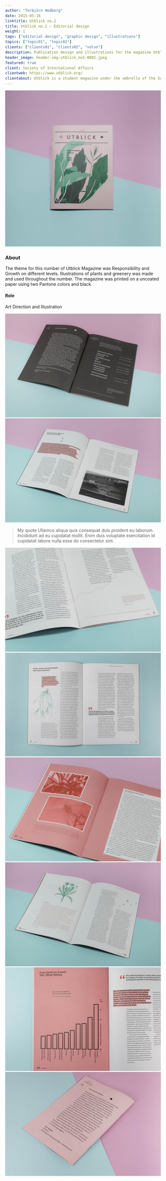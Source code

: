```yaml
---
author: "Torbjörn Hedberg"
date: 2015-05-16
linktitle: Utblick no.2
title: Utblick no.2 — Editorial design
weight: 1
tags: ["editorial design", "graphic design", "illustrations"]
topics: ["topic01", "topic02"]
clients: ["clients01", "clients02", "volvo"]
description: Publication design and illustrations for the magazine Utblick, published by Society of International Affairs in Gothenburg.
header_image: header-img-utblick_no2-0002.jpeg
featured: true
client: Society of International Affairs
clientweb: https://www.utblick.org/
clientabout: Utblick is a student magazine under the umbrella of the Society of International Affairs in Gothenburg (Utrikespolitiska Föreningen), but we write for everyone, in and beyond Gothenburg, who are interested in international politics. The society is party politically and religiously unaffiliated and the main goal is to question and debate. We are however not afraid of taking a political stance in relation to human rights as has been declared by the UN declaration of human rights, as well as specifically the rights of women, LGBT, and BIPOC to be respected.
---
```

![Header example](header-img-utblick_no2-0002.jpeg "Description of heroimage")
### About
The theme for this number of Utblick Magazine was Responsibility and Growth on different levels. Illustrations of plants and greenery was made and used throughout the number. 
The magazine was printed on a uncoated paper using two Pantone colors and black. 
#### Role
Art Direction and Illustration

![Example image](utblick_no2-0005.jpeg "Title here")
![Example image](utblick_no2-0006.jpeg)
> My quote Ullamco aliqua quis consequat duis proident eu laborum. Incididunt ad eu cupidatat mollit. Enim duis voluptate exercitation id cupidatat labore nulla esse do consectetur sint.

![Example image](utblick_no2-0008.jpeg)
![Example image](utblick_no2-0009.jpeg)
![Example image](utblick_no2-0010.jpeg)
![Example image](utblick_no2-0011.jpeg)
![Example image](utblick_no2-0012.jpeg)
![Example image](utblick_no2-0013.jpeg)
